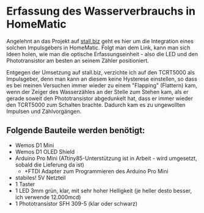 # Erfassung des Wasserverbrauchs in HomeMatic

Angelehnt an das Projekt auf [stall.biz](https://www.stall.biz/project/impulsgeber-fuer-den-wasserzaehler-selbst-gebaut) geht
es hier um die Integration eines solchen Impulsgebers in HomeMatic. Folgt man dem Link, kann man sich Ideen holen, wie man die optische Erfassungseinheit - also die LED 
und den Phototransistor am besten an seinem Zähler positioniert.

Entgegen der Umsetzung auf stall.biz, verzichte ich auf den TCRT5000 als Impulsgeber, denn man kann an diesem keine Hysterese einstellen, so dass es bei meinen Versuchen immer wieder zu einem "Flapping" (Flattern) kam, wenn der 
Zeiger des Wasserzähles an der Stelle zum Stehen kam, als er gerade soweit den Phototransistor abgedunkelt hat, dass er immer wieder den TCRT5000 zum Schalten brachte.
Dadurch kam es zu ungewollten Impulsen und Zählvorgängen.

## Folgende Bauteile werden benötigt:
- Wemos D1 Mini
- Wemos D1 OLED Shield
- Arduino Pro Mini (ATtiny85-Unterstützung ist in Arbeit - wird umgesetzt, sobald die Lieferung da ist)
  - +FTDI Adapter zum Programmieren des Arduino Pro Mini
- stabiles! 5V Netzteil
- 1 Taster
- 1 LED 3mm grün, klar, mit sehr hoher Helligkeit (je heller desto besser, ich verwende 12.000mcd)
- 1 Phototransistor SFH 309-5 (klar oder schwarz)


